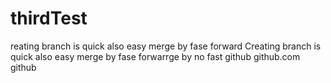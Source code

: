 # thirdTest
reating branch is quick also easy
merge by fase forward
Creating branch is quick also easy
merge by fase forwarrge by no fast
github
github.com
github
